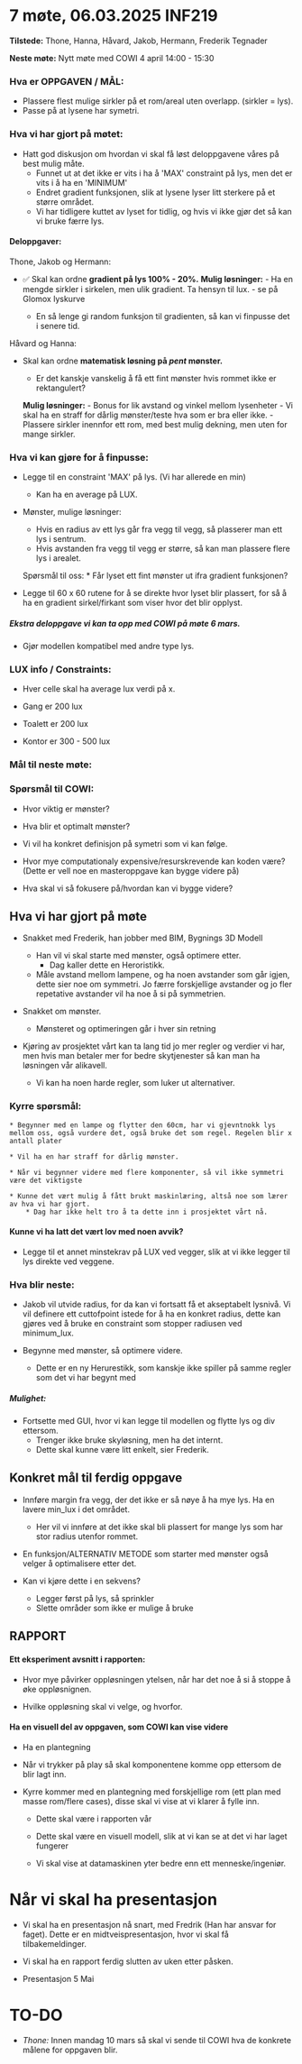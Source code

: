 #  7 møte, 06.03.2025 INF219
**Tilstede:** Thone, Hanna, Håvard, Jakob, Hermann, Frederik Tegnader

**Neste møte:** Nytt møte med COWI 4 april 14:00 - 15:30


### Hva er OPPGAVEN / MÅL:
* Plassere flest mulige sirkler på et rom/areal uten overlapp. (sirkler = lys).
* Passe på at lysene har symetri.

### Hva vi har gjort på møtet:
* Hatt god diskusjon om hvordan vi skal få løst deloppgavene våres på best mulig måte.
    * Funnet ut at det ikke er vits i ha å 'MAX' constraint på lys, men det er vits i å ha en 'MINIMUM'
    * Endret gradient funksjonen, slik at lysene lyser litt sterkere på et større området. 
    * Vi har tidligere kuttet av lyset for tidlig, og hvis vi ikke gjør det så kan vi bruke færre lys.


#### Deloppgaver:
Thone, Jakob og Hermann:
* ✅ Skal kan ordne **gradient på lys 100% - 20%.**
    **Mulig løsninger:**
        - Ha en mengde sirkler i sirkelen, men ulik gradient. Ta hensyn til lux. 
        - se på Glomox lyskurve

    * En så lenge gi random funksjon til gradienten, så kan vi finpusse det i senere tid.

Håvard og Hanna:
* Skal kan ordne **matematisk løsning på *pent* mønster.** 
    * Er det kanskje vanskelig å få ett fint mønster hvis rommet ikke er rektangulert?

    **Mulig løsninger:**
        - Bonus for lik avstand og vinkel mellom lysenheter
        - Vi skal ha en straff for dårlig mønster/teste hva som er bra eller ikke.
        - Plassere sirkler inennfor ett rom, med best mulig dekning, men uten for mange sirkler.


### Hva vi kan gjøre for å finpusse:
* Legge til en constraint 'MAX' på lys. (Vi har allerede en min)
    * Kan ha en average på LUX.

* Mønster, mulige løsninger:
    * Hvis en radius av ett lys går fra vegg til vegg, så plasserer man ett lys i sentrum.
    * Hvis avstanden fra vegg til vegg er større, så kan man plassere flere lys i arealet. 

    Spørsmål til oss:
        * Får lyset ett fint mønster ut ifra gradient funksjonen?

* Legge til 60 x 60 rutene for å se direkte hvor lyset blir plassert, for så å ha en gradient sirkel/firkant som viser hvor det blir opplyst.

##### Ekstra deloppgave vi kan ta opp med COWI på møte 6 mars.
* Gjør modellen kompatibel med andre type lys.

### LUX info / Constraints:
* Hver celle skal ha average lux verdi på x. 

* Gang er 200 lux
* Toalett er 200 lux
* Kontor er 300 - 500 lux



### Mål til neste møte:


### Spørsmål til COWI:
* Hvor viktig er mønster?
* Hva blir et optimalt mønster?
* Vi vil ha konkret definisjon på symetri som vi kan følge.
* Hvor mye computationaly expensive/resurskrevende kan koden være? (Dette er vell noe en masteroppgave kan bygge videre på)

* Hva skal vi så fokusere på/hvordan kan vi bygge videre?




## Hva vi har gjort på møte
* Snakket med Frederik, han jobber med BIM, Bygnings 3D Modell 
    * Han vil vi skal starte med mønster, også optimere etter.
        * Dag kaller dette en Heroristikk.
    * Måle avstand mellom lampene, og ha noen avstander som går igjen, dette sier noe om symmetri. Jo færre forskjellige avstander og jo fler repetative avstander vil ha noe å si på symmetrien. 

* Snakket om mønster.
    * Mønsteret og optimeringen går i hver sin retning

* Kjøring av prosjektet vårt kan ta lang tid jo mer regler og verdier vi har, men hvis man betaler mer for bedre skytjenester så kan man ha løsningen vår alikavell.
    * Vi kan ha noen harde regler, som luker ut alternativer.

### Kyrre spørsmål:
    * Begynner med en lampe og flytter den 60cm, har vi gjevntnokk lys mellom oss, også vurdere det, også bruke det som regel. Regelen blir x antall plater

    * Vil ha en har straff for dårlig mønster.

    * Når vi begynner videre med flere komponenter, så vil ikke symmetri være det viktigste

    * Kunne det vært mulig å fått brukt maskinlæring, altså noe som lærer av hva vi har gjort.
        * Dag har ikke helt tro å ta dette inn i prosjektet vårt nå.


#### Kunne vi ha latt det vært lov med noen avvik?  
* Legge til et annet minstekrav på LUX ved vegger, slik at vi ikke legger til lys direkte ved veggene.

### Hva blir neste:
* Jakob vil utvide radius, for da kan vi fortsatt få et akseptabelt lysnivå. Vi vil definere ett cuttofpoint istede for å ha en konkret radius, dette kan gjøres ved å bruke en constraint som stopper radiusen ved minimum_lux.

* Begynne med mønster, så optimere videre.
    * Dette er en ny Herurestikk, som kanskje ikke spiller på samme regler som det vi har begynt med

##### Mulighet:
* Fortsette med GUI, hvor vi kan legge til modellen og flytte lys og div ettersom.  
    * Trenger ikke bruke skyløsning, men ha det internt.
    * Dette skal kunne være litt enkelt, sier Frederik. 


## Konkret mål til ferdig oppgave
* Innføre margin fra vegg, der det ikke er så nøye å ha mye lys. Ha en lavere min_lux i det området.
    * Her vil vi innføre at det ikke skal bli plassert for mange lys som har stor radius utenfor rommet.

* En funksjon/ALTERNATIV METODE som starter med mønster også velger å optimalisere etter det.

* Kan vi kjøre dette i en sekvens?
    * Legger først på lys, så sprinkler
    * Slette områder som ikke er mulige å bruke

## RAPPORT
#### Ett eksperiment avsnitt i rapporten:
* Hvor mye påvirker oppløsningen ytelsen, når har det noe å si å stoppe å øke oppløsnignen.

* Hvilke oppløsning skal vi velge, og hvorfor.


#### Ha en visuell del av oppgaven, som COWI kan vise videre 
* Ha en plantegning
* Når vi trykker på play så skal komponentene komme opp ettersom de blir lagt inn.

* Kyrre kommer med en plantegning med forskjellige rom (ett plan med masse rom/flere cases), disse skal vi vise at vi klarer å fylle inn.
    * Dette skal være i rapporten vår
    * Dette skal være en visuell modell, slik at vi kan se at det vi har laget fungerer

    * Vi skal vise at datamaskinen yter bedre enn ett menneske/ingeniør.




# Når vi skal ha presentasjon
* Vi skal ha en presentasjon nå snart, med Fredrik (Han har ansvar for faget). Dette er en midtveispresentasjon, hvor vi skal få tilbakemeldinger.

* Vi skal ha en rapport ferdig slutten av uken etter påsken.
* Presentasjon 5 Mai


# TO-DO

* *Thone:* Innen mandag 10 mars så skal vi sende til COWI hva de konkrete målene for oppgaven blir. 

